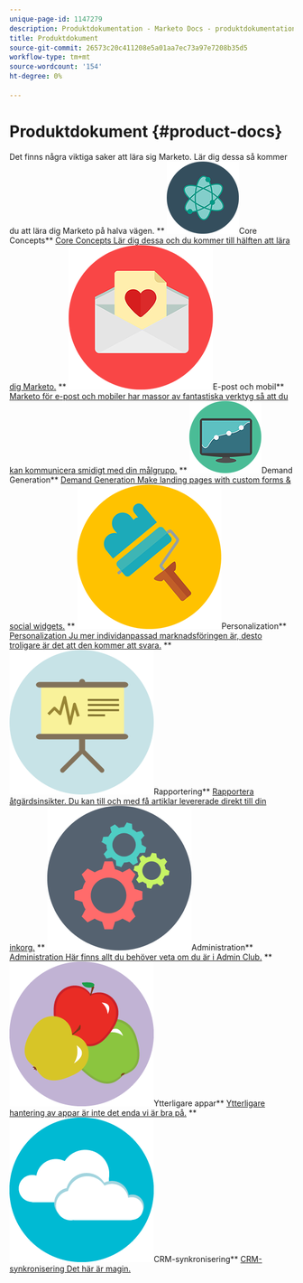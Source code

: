 ```yaml
---
unique-page-id: 1147279
description: Produktdokumentation - Marketo Docs - produktdokumentation
title: Produktdokument
source-git-commit: 26573c20c411208e5a01aa7ec73a97e7208b35d5
workflow-type: tm+mt
source-wordcount: '154'
ht-degree: 0%

---
```



# Produktdokument {#product-docs}

Det finns några viktiga saker att lära sig Marketo. Lär dig dessa så kommer du att lära dig Marketo på halva vägen.
** ![Core Concepts](assets/education-science-12.png)Core Concepts** [Core Concepts Lär dig dessa och du kommer till hälften att lära dig Marketo.](product-docs/core-marketo-concepts.md)     ** ![E-post och mobil](assets/valentine-day-10.png)E-post och mobil** [Marketo för e-post och mobiler har massor av fantastiska verktyg så att du kan kommunicera smidigt med din målgrupp.](https://docs.marketo.com/pages/viewpage.action?pageId=557076)     ** ![Demand Generation](assets/seo-04.png)Demand Generation** [Demand Generation Make landing pages with custom forms &amp; social widgets.](product-docs/demand-generation.md)     ** ![Personalization](assets/graphic-design-tools-19.png)Personalization** [Personalization Ju mer individanpassad marknadsföringen är, desto troligare är det att den kommer att svara.](product-docs/personalization.md)     ** ![Rapportering](assets/office-21.png)Rapportering** [Rapportera åtgärdsinsikter. Du kan till och med få artiklar levererade direkt till din inkorg.](product-docs/reporting.md)     ** ![Administration](assets/technology-08.png)Administration** [Administration Här finns allt du behöver veta om du är i Admin Club.](https://docs.marketo.com/display/DOCS/Administration)     ** ![Ytterligare appar](assets/food-10.png)Ytterligare appar** [Ytterligare hantering av appar är inte det enda vi är bra på.](product-docs/additional-apps.md)     ** ![CRM-synkronisering](assets/seo-33.png)CRM-synkronisering** [CRM-synkronisering Det här är magin.](product-docs/crm-sync.md)
